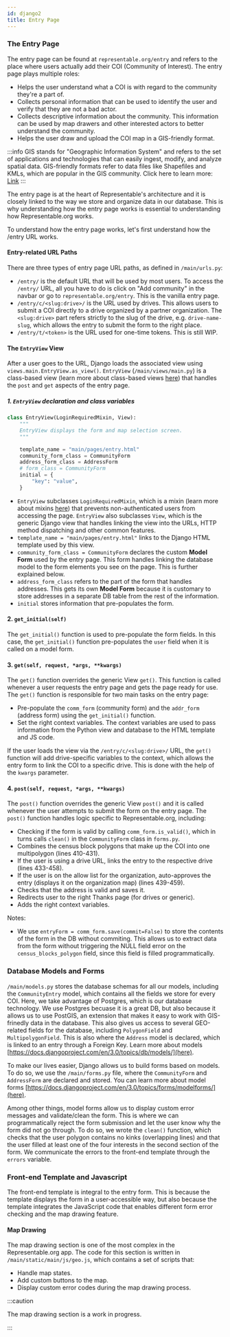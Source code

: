 ```yaml
---
id: django2
title: Entry Page
---
```


### The Entry Page

The entry page can be found at `representable.org/entry` and refers to the place where users actually add their COI (Community of Interest). The entry page plays multiple roles:

- Helps the user understand what a COI is with regard to the community they're a part of.
- Collects personal information that can be used to identify the user and verify that they are not a bad actor.
- Collects descriptive information about the community. This information can be used by map drawers and other interested actors to better understand the community.
- Helps the user draw and upload the COI map in a GIS-friendly format.

:::info
GIS stands for "Geographic Information System" and refers to the set of applications and technologies that can easily ingest, modify, and analyze spatial data. GIS-friendly formats refer to data files like Shapefiles and KMLs, which are popular in the GIS community. Click here to learn more: [Link](https://en.wikipedia.org/wiki/Geographic_information_system)
:::

The entry page is at the heart of Representable's architecture and it is closely linked to the way we store and organize data in our database. This is why understanding how the entry page works is essential to understanding how Representable.org works.

To understand how the entry page works, let's first understand how the /entry URL works.

#### Entry-related URL Paths

There are three types of entry page URL paths, as defined in `/main/urls.py`:

- `/entry/` is the default URL that will be used by most users. To access the `/entry/` URL, all you have to do is click on "Add community" in the navbar or go to `representable.org/entry`. This is the vanilla entry page.
- `/entry/c/<slug:drive>/` is the URL used by drives. This allows users to submit a COI directly to a drive organized by a partner organization. The `<slug:drive>` part refers strictly to the slug of the drive, e.g. `drive-name-slug`, which allows the entry to submit the form to the right place.
- `/entry/t/<token>` is the URL used for one-time tokens. This is still WIP.

#### The `EntryView` View

After a user goes to the URL, Django loads the associated view using `views.main.EntryView.as_view()`. `EntryView` (`/main/views/main.py`) is a class-based view (learn more about class-based views [here](https://docs.djangoproject.com/en/3.0/topics/class-based-views/)) that handles the `post` and `get` aspects of the entry page.

##### 1. `EntryView` declaration and class variables

```python
class EntryView(LoginRequiredMixin, View):
    """
    EntryView displays the form and map selection screen.
    """

    template_name = "main/pages/entry.html"
    community_form_class = CommunityForm
    address_form_class = AddressForm
    # form_class = CommunityForm
    initial = {
        "key": "value",
    }
```

- `EntryView` subclasses `LoginRequiredMixin`, which is a mixin (learn more about mixins [here](https://docs.djangoproject.com/en/3.0/topics/class-based-views/mixins/)) that prevents non-authenticated users from accessing the page. `EntryView` also subclasses `View`, which is the generic Django view that handles linking the view into the URLs, HTTP method dispatching and other common features.
- `template_name = "main/pages/entry.html"` links to the Django HTML template used by this view.
- `community_form_class = CommunityForm` declares the custom **Model Form** used by the entry page. This form handles linking the database model to the form elements you see on the page. This is further explained below.
- `address_form_class` refers to the part of the form that handles addresses. This gets its own **Model Form** because it is customary to store addresses in a separate DB table from the rest of the information.
- `initial` stores information that pre-populates the form.

#### 2. `get_initial(self)`

The `get_initial()` function is used to pre-populate the form fields. In this case, the `get_initial()` function pre-populates the `user` field when it is called on a model form.

#### 3. `get(self, request, *args, **kwargs)`

The `get()` function overrides the generic View `get()`. This function is called whenever a user requests the entry page and gets the page ready for use. The `get()` function is responsible for two main tasks on the entry page:

- Pre-populate the `comm_form` (community form) and the `addr_form` (address form) using the `get_initial()` function.
- Set the right context variables. The context variables are used to pass information from the Python view and database to the HTML template and JS code.

If the user loads the view via the `/entry/c/<slug:drive>/` URL, the `get()` function will add drive-specific variables to the context, which allows the entry form to link the COI to a specific drive. This is done with the help of the `kwargs` parameter.

#### 4. `post(self, request, *args, **kwargs)`

The `post()` function overrides the generic View `post()` and it is called whenever the user attempts to submit the form on the entry page. The `post()` function handles logic specific to Representable.org, including:

- Checking if the form is valid by calling `comm_form.is_valid()`, which in turns calls `clean()` in the `CommunityForm` class in `forms.py`.
- Combines the census block polygons that make up the COI into one multipolygon (lines 410-431).
- If the user is using a drive URL, links the entry to the respective drive (lines 433-458).
- If the user is on the allow list for the organization, auto-approves the entry (displays it on the organization map) (lines 439-459).
- Checks that the address is valid and saves it.
- Redirects user to the right Thanks page (for drives or generic).
- Adds the right context variables.

Notes:

- We use `entryForm = comm_form.save(commit=False)` to store the contents of the form in the DB without commiting. This allows us to extract data from the form without triggering the NULL field error on the `census_blocks_polygon` field, since this field is filled programmatically.

### Database Models and Forms

`/main/models.py` stores the database schemas for all our models, including the `CommunityEntry` model, which contains all the fields we store for every COI. Here, we take advantage of Postgres, which is our database technology. We use Postgres becuase it is a great DB, but also because it allows us to use PostGIS, an extension that makes it easy to work with GIS-frinedly data in the database. This also gives us access to several GEO-related fields for the database, including `PolygonField` and `MultipolygonField`. This is also where the `Address` model is declared, which is linked to an entry through a Foreign Key. Learn more about models [https://docs.djangoproject.com/en/3.0/topics/db/models/](here).

To make our lives easier, Django allows us to build forms based on models. To do so, we use the `/main/forms.py` file, where the `CommunityForm` and `AddressForm` are declared and stored. You can learn more about model forms [https://docs.djangoproject.com/en/3.0/topics/forms/modelforms/](here).

Among other things, model forms allow us to display custom error messages and validate/clean the form. This is where we can programmatically reject the form submission and let the user know why the form did not go through. To do so, we wrote the `clean()` function, which checks that the user polygon contains no kinks (overlapping lines) and that the user filled at least one of the four interests in the second section of the form. We communicate the errors to the front-end template through the `errors` variable.

### Front-end Template and Javascript

The front-end template is integral to the entry form. This is because the template displays the form in a user-accessible way, but also because the template integrates the JavaScript code that enables different form error checking and the map drawing feature.

#### Map Drawing

The map drawing section is one of the most complex in the Representable.org app. The code for this section is written in `/main/static/main/js/geo.js`, which contains a set of scripts that:

- Handle map states.
- Add custom buttons to the map.
- Display custom error codes during the map drawing process.

:::caution

The map drawing section is a work in progress.

:::
